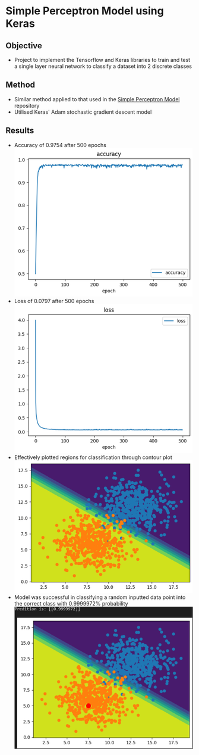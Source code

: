 # Simple Perceptron Model using Keras

## Objective 
- Project to implement the Tensorflow and Keras libraries to train and test a single layer neural network to classify a dataset into 2 discrete classes

## Method
- Similar method applied to that used in the [Simple Perceptron Model](https://github.com/sebdisiena/Simple-Perceptron-Model?tab=readme-ov-file) repository
- Utilised Keras' Adam stochastic gradient descent model  

## Results
- Accuracy of 0.9754 after 500 epochs 
  ![Accuracy Plot](Figures/accuracy_plot.png) 
- Loss of 0.0797 after 500 epochs
  ![Loss Plot](Figures/loss_plot.png)
- Effectively plotted regions for classification through contour plot
  ![Contour Plot](Figures/countour_plot.png)
- Model was successful in classifying a random inputted data point into the correct class with 0.9999972% probability
  ![Model Prediction](Figures/model_prediction_new_point.png)